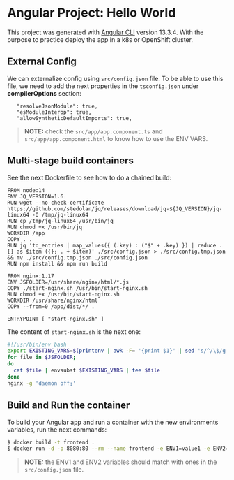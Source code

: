 # Angular Project: Hello World

This project was generated with [Angular CLI](https://github.com/angular/angular-cli) version 13.3.4. With the purpose to practice deploy the app in a k8s or OpenShift cluster.

## External Config

We can externalize config using `src/config.json` file. To be able to use this file, we need to add the next properties in the `tsconfig.json` under **compilerOptions** section:
```
   "resolveJsonModule": true,
   "esModuleInterop": true,
   "allowSyntheticDefaultImports": true,
```

> **NOTE:** check the `src/app/app.component.ts` and `src/app/app.component.html` to know how to use the ENV VARS.

## Multi-stage build containers

See the next Dockerfile to see how to do a chained build:
```
FROM node:14
ENV JQ_VERSION=1.6
RUN wget --no-check-certificate https://github.com/stedolan/jq/releases/download/jq-${JQ_VERSION}/jq-linux64 -O /tmp/jq-linux64
RUN cp /tmp/jq-linux64 /usr/bin/jq
RUN chmod +x /usr/bin/jq
WORKDIR /app
COPY . .
RUN jq 'to_entries | map_values({ (.key) : ("$" + .key) }) | reduce .[] as $item ({}; . + $item)' ./src/config.json > ./src/config.tmp.json && mv ./src/config.tmp.json ./src/config.json
RUN npm install && npm run build

FROM nginx:1.17
ENV JSFOLDER=/usr/share/nginx/html/*.js
COPY ./start-nginx.sh /usr/bin/start-nginx.sh
RUN chmod +x /usr/bin/start-nginx.sh
WORKDIR /usr/share/nginx/html
COPY --from=0 /app/dist/*/ .

ENTRYPOINT [ "start-nginx.sh" ]
```

The content of `start-nginx.sh` is the next one:
```bash
#!/usr/bin/env bash
export EXISTING_VARS=$(printenv | awk -F= '{print $1}' | sed 's/^/\$/g' | paste -sd,);
for file in $JSFOLDER;
do
  cat $file | envsubst $EXISTING_VARS | tee $file
done
nginx -g 'daemon off;'
```

## Build and Run the container

To build your Angular app and run a container with the new environments variables, run the next commands:
```bash
$ docker build -t frontend .
$ docker run -d -p 8080:80 --rm --name frontend -e ENV1=value1 -e ENV2=value2 frontend
```

> **NOTE:** the ENV1 and ENV2 variables should match with ones in the `src/config.json` file.
